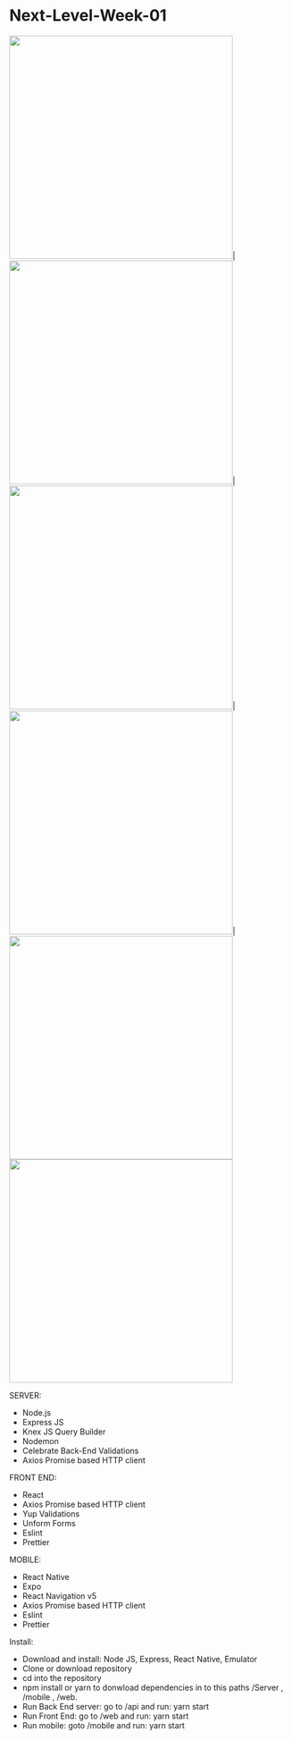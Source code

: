 # Next-Level-Week-01


<img src="https://user-images.githubusercontent.com/62811999/84574240-89a38880-ad7b-11ea-8daa-538a55f14062.png" width="400">|
<img src="https://user-images.githubusercontent.com/62811999/84574247-90320000-ad7b-11ea-8df0-7dd5c4c40ba4.png" width="400">|
<img src="https://user-images.githubusercontent.com/62811999/84574251-91fbc380-ad7b-11ea-879f-9d0c70db743f.png" width="400">|
<img src="https://user-images.githubusercontent.com/62811999/84574245-8e683c80-ad7b-11ea-8c50-1228d1ff93bf.png" width="400">|
<img src="https://user-images.githubusercontent.com/62811999/84574629-020b4900-ad7e-11ea-9ccb-ef819e045511.gif" height="400">
<img src="https://user-images.githubusercontent.com/62811999/84574652-367f0500-ad7e-11ea-9ccf-42ce3206d0ba.gif" height="400">



SERVER:
- Node.js
- Express JS
- Knex JS Query Builder
- Nodemon
- Celebrate Back-End Validations
- Axios Promise based HTTP client

FRONT END:
- React
- Axios Promise based HTTP client
- Yup Validations
- Unform Forms
- Eslint
- Prettier

MOBILE:
- React Native
- Expo
- React Navigation v5
- Axios Promise based HTTP client
- Eslint
- Prettier

Install:

- Download and install: Node JS, Express, React Native, Emulator
- Clone or download repository
- cd into the repository
- npm install or yarn to donwload dependencies in to this paths /Server , /mobile , /web.
- Run Back End server: go to /api and run: yarn start
- Run Front End: go to /web and run: yarn start
- Run mobile: goto /mobile and run: yarn start

